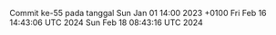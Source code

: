 Commit ke-55 pada tanggal Sun Jan 01 14:00 2023 +0100
Fri Feb 16 14:43:06 UTC 2024
Sun Feb 18 08:43:16 UTC 2024
